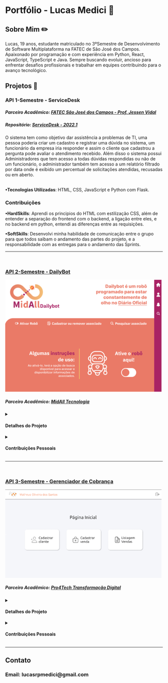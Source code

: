 # Portfólio - Lucas Medici 👋

<h2>Sobre Mim ✏️</h2>
Lucas, 19 anos, estudante matriculado no 3ºSemestre de Desenvolvimento de Software Multiplataforma na FATEC de São José dos Campos. Apaixonado por programação e com experiência em Python, React, JavaScript, TypeScript e Java. Sempre buscando evoluir, ancioso para enfrentar desafios profissionais e trabalhar em equipes contribuindo para o avanço tecnológico.

<h2>Projetos 📁</h2>
<h3>API 1-Semestre - ServiceDesk</h3>
<h5>Parceiro Acadêmico: <a href="https://fatecsjc-prd.azurewebsites.net">FATEC São José dos Campos - Prof. Jessen Vidal</a></h5>
<h5>Repositório: <a href="https://github.com/whatscodeg3/API-DSM-ServiceDesk">ServiceDesk - 2022.1</a></h5>
O sistema tem como objetivo dar assistência a problemas de TI, uma pessoa poderia criar um cadastro e registrar uma dúvida no sistema, um funcionário da empresa iria responder e assim o cliente que cadastrou a pergunta pode avaliar o atendimento recebido. Além disso o sistema possui Administradores que tem acesso a todas dúvidas respondidas ou não de um funcionário, o administrador também tem acesso a um relatório filtrado por data onde é exibido um percentual de solicitações atendidas, recusadas ou em aberto.<br> </>
<br>


__•Tecnologias Utilizadas__: HTML, CSS, JavaScript e Python com Flask.

<h3>Contribuições</h3>

__•HardSkills__: Aprendi os principios do HTML com estilização CSS, além de entender a separação do frontend com o backend, a ligação entre eles, e no backend em python, entendi as diferenças entre as requisições.

__•SoftSkills__: Desenvolvi minha habilidade de comunicação entre o grupo para que todos saibam o andamento das partes do projeto, e a responsabilidade com as entregas para o andamento das Sprints.

 


<hr>
<br>
<h3><a href="https://github.com/whatscodeg3/API-2DSM-DailyBot">API 2-Semestre - DailyBot</a></h3>
<img src="/imgs/2semestre_1.png" alt="Imagem Projeto 2.1" width="500"><br>
<h5>Parceiro Acadêmico: <a href="https://midall.com.br">MidAll Tecnologia</a></h5>
<details>
<summary><h4>Detalhes do Projeto</h4></summary>
◉ Nesse projeto tivemos que automatizar o processo de um sindicado de professores, fazendo uma busca automática no Diário, verificando se alguma coisa tem relação com algum professor cadastrado no sistema e o notificando se necessário. Fizemos um crawler que fazia a leitura dos PDFs do Diário automaticamente e fazia toda a verificação necessária, também utilizamos o SCRUM para gerir o grupo. <br>
◉ As linguagens utilizadas foram HTML, CSS, JavaScript e Typescript com Node, também utilizamos o Python para algumas funcões. <br>  
<img src="/imgs/2semestre_2.png" alt="Imagem Projeto 2.2" width="500">  
</details>
<details>
<summary><h4>Contribuições Pessoais</h4></summary>  
◉ Nesse projeto, a minha função no time também foi fazer parte do Dev Team, porém agora todos já tinhamos alguma experiência em algumas linguagens, desta vez trabalhamos com uma empresa real, fazendo com que o desafio fosse muito maior, pois tinhamos um cliente real para aprovar nossas entregas, nosso maior problema no projeto foi fazer a leitura de PDFs do Diário que não seguiam padrão nenhum, porém, com um bom planejamento e comunicação com cliente conseguimos entregar um bom produto final.  
  
<h3>Hard Skills</h3>
◉ Evolução principalmente em JavaScript e TypeScript.
<h3>Soft Skills</h3>  
◉ Comunicação Assertiva
◉ Organização e Planejamento
◉ Proatividade
</details>  



<hr>
<br>
<h3><a href="https://github.com/whatscodeg3/API-3DSM">API 3-Semestre - Gerenciador de Cobrança</a></h3>
<img src="/imgs/3semestre_1.png" alt="Imagem Projeto 3.1" width="500"><br>
<h5>Parceiro Acadêmico: <a href="https://www.pro4tech.com.br">Pro4Tech Transformação Digital</a></h5>
<details>
<summary><h4>Detalhes do Projeto</h4></summary>
◉ Nesse projeto fizemos um sistema de gerenciamento de cobranças de uma empresa, em que um funcionário cadastra vendas relacionadas a um cliente já cadastrado, assim tendo o controle de parcelas pagas ou não pagas, tornando um cliente adimplente ou inadimplente, também fazemos a geração de relatórios filtrados por data. <br>
◉ O grupo também foi gerido com o SCRUM. <br>  
◉ Utilizamos React, TypeScript, Java com Spring e o Docker. <br>  
<img src="/imgs/3semestre_2.PNG" alt="Imagem Projeto 3.2" width="500">  
</details>
<details>
<summary><h4>Contribuições Pessoais</h4></summary>  
◉ Nesse projeto, desempenhei o papel de Product Owner, fazendo o levantamento de requesitos para a construção do backlog do produto. Também contribui com o time de desenvolvimento em algumas partes do projeto, principalmente no front-end. <br>
◉ Para mim, nesse semestre, a maior dificuldade foi se acostumar a ter um novo papel no time, a comunicação com o cliente no inicio foi um problema, pois demorei para me acostumar a fazer as perguntas certas para assim conseguir as respostas desejadas, porém, finalizando o semestre acredito que o aprendizado tenha sido muito bom e evolui em diversos sentidos. <br>
<h3>Hard Skills</h3>
◉ Evolução em React, Java e na metodologia SCRUM.
<h3>Soft Skills</h3>  
◉ Proatividade
◉ Visão de Negócio
◉ Organização e Planejamento
◉ Proatividade
</details>  


<hr>



##
<h2>Contato </h2>
<h3>Email: lucasrpmedici@gmail.com</h3>

